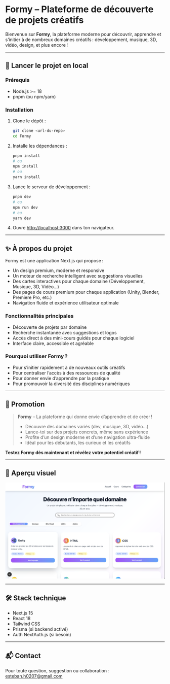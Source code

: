 # Formy – Plateforme de découverte de projets créatifs

Bienvenue sur **Formy**, la plateforme moderne pour découvrir, apprendre et s’initier à de nombreux domaines créatifs : développement, musique, 3D, vidéo, design, et plus encore !

---

## 🚀 Lancer le projet en local

### Prérequis
- Node.js >= 18
- pnpm (ou npm/yarn)

### Installation

1. Clone le dépôt :
   ```bash
   git clone <url-du-repo>
   cd Formy
   ```
2. Installe les dépendances :
   ```bash
   pnpm install
   # ou
   npm install
   # ou
   yarn install
   ```
3. Lance le serveur de développement :
   ```bash
   pnpm dev
   # ou
   npm run dev
   # ou
   yarn dev
   ```
4. Ouvre [http://localhost:3000](http://localhost:3000) dans ton navigateur.

---

## ✨ À propos du projet

Formy est une application Next.js qui propose :
- Un design premium, moderne et responsive
- Un moteur de recherche intelligent avec suggestions visuelles
- Des cartes interactives pour chaque domaine (Développement, Musique, 3D, Vidéo…)
- Des pages de cours premium pour chaque application (Unity, Blender, Premiere Pro, etc.)
- Navigation fluide et expérience utilisateur optimale

### Fonctionnalités principales
- Découverte de projets par domaine
- Recherche instantanée avec suggestions et logos
- Accès direct à des mini-cours guidés pour chaque logiciel
- Interface claire, accessible et agréable

### Pourquoi utiliser Formy ?
- Pour s’initier rapidement à de nouveaux outils créatifs
- Pour centraliser l’accès à des ressources de qualité
- Pour donner envie d’apprendre par la pratique
- Pour promouvoir la diversité des disciplines numériques

---

## 🌟 Promotion

> **Formy** – La plateforme qui donne envie d’apprendre et de créer !
>
> - Découvre des domaines variés (dev, musique, 3D, vidéo…)
> - Lance-toi sur des projets concrets, même sans expérience
> - Profite d’un design moderne et d’une navigation ultra-fluide
> - Idéal pour les débutants, les curieux et les créatifs

**Testez Formy dès maintenant et révélez votre potentiel créatif !**

---

## 📸 Aperçu visuel

![Aperçu de Formy](./public/preview.png)

---

## 🛠️ Stack technique
- Next.js 15
- React 18
- Tailwind CSS
- Prisma (si backend activé)
- Auth NextAuth.js (si besoin)

---

## 📬 Contact
Pour toute question, suggestion ou collaboration : esteban.h0207@gmail.com
